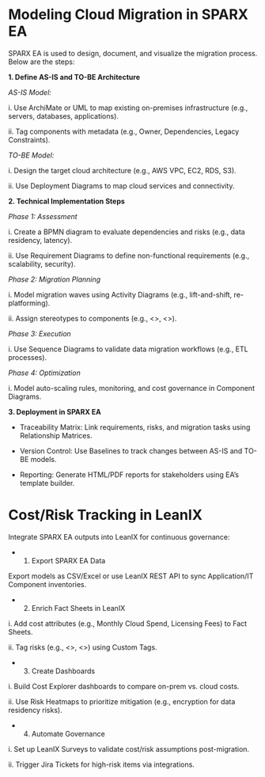 # Modeling Cloud Migration in SPARX EA

SPARX EA is used to design, document, and visualize the migration process. Below are the steps:

**1. Define AS-IS and TO-BE Architecture**

_AS-IS Model:_

i. Use ArchiMate or UML to map existing on-premises infrastructure (e.g., servers, databases, applications).

ii. Tag components with metadata (e.g., Owner, Dependencies, Legacy Constraints).

_TO-BE Model:_

i. Design the target cloud architecture (e.g., AWS VPC, EC2, RDS, S3).

ii. Use Deployment Diagrams to map cloud services and connectivity.

**2. Technical Implementation Steps**

_Phase 1: Assessment_

i. Create a BPMN diagram to evaluate dependencies and risks (e.g., data residency, latency).

ii. Use Requirement Diagrams to define non-functional requirements (e.g., scalability, security).

_Phase 2: Migration Planning_

i. Model migration waves using Activity Diagrams (e.g., lift-and-shift, re-platforming).

ii. Assign stereotypes to components (e.g., <<Legacy>>, <<CloudReady>>).

_Phase 3: Execution_

i. Use Sequence Diagrams to validate data migration workflows (e.g., ETL processes).

_Phase 4: Optimization_

i. Model auto-scaling rules, monitoring, and cost governance in Component Diagrams.

**3. Deployment in SPARX EA**

- Traceability Matrix: Link requirements, risks, and migration tasks using Relationship Matrices.

- Version Control: Use Baselines to track changes between AS-IS and TO-BE models.

- Reporting: Generate HTML/PDF reports for stakeholders using EA’s template builder.

# Cost/Risk Tracking in LeanIX
Integrate SPARX EA outputs into LeanIX for continuous governance:

- 1. Export SPARX EA Data

Export models as CSV/Excel or use LeanIX REST API to sync Application/IT Component inventories.

- 2. Enrich Fact Sheets in LeanIX

i. Add cost attributes (e.g., Monthly Cloud Spend, Licensing Fees) to Fact Sheets.

ii. Tag risks (e.g., <<DataComplianceRisk>>, <<VendorLockIn>>) using Custom Tags.

- 3. Create Dashboards

i. Build Cost Explorer dashboards to compare on-prem vs. cloud costs.

ii. Use Risk Heatmaps to prioritize mitigation (e.g., encryption for data residency risks).


- 4. Automate Governance

i. Set up LeanIX Surveys to validate cost/risk assumptions post-migration.

ii. Trigger Jira Tickets for high-risk items via integrations.

